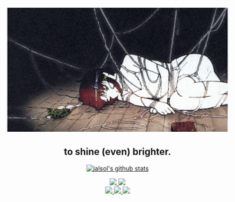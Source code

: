 <p align="center">
  <a href="https://jalsol.xyz">
    <img src="small_wpp.png" alt="wpp" id="wpp" />
  </a>
</p>

<h2 align="center">to shine (even) brighter.</h2>

<p align="center">
  <a href="https://github.com/jalsol">
    <img
      src="https://github-readme-stats.vercel.app/api?username=jalsol&show_icons=true&count_private=true&theme=github_dark&include_all_commits=true"
      alt="jalsol's github stats"
    />
  </a> 
</p>

<p align="center">
  <a href="https://jalsol.xyz">
    <img
      src="https://img.shields.io/badge/website-000000?style=for-the-badge&logo=About.me&logoColor=white"
    />
  </a>

  <a href="https://github.com/jalsol">
    <img
      src="https://img.shields.io/badge/GitHub-100000?style=for-the-badge&logo=github&logoColor=white"
    />
  </a>

  <br />

  <a href="https://linkedin.com/in/nqtr12">
    <img
      src="https://img.shields.io/badge/LinkedIn-0077B5?style=for-the-badge&logo=linkedin&logoColor=white"
    />
  </a>

  <a href="https://discordapp.com/users/773302164923351042">
    <img
      src="https://img.shields.io/badge/Discord-5865F2?style=for-the-badge&logo=discord&logoColor=white"
    />
  </a>

  <a href="https://soundcloud.com/jalsol">
    <img
      src="https://img.shields.io/badge/SoundCloud-FF3300?style=for-the-badge&logo=soundcloud&logoColor=white"
    />
  </a>
</p>
